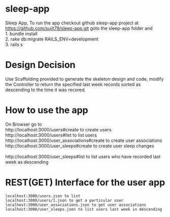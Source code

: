 # sleep-app
Sleep App, To run the app checkout github sleep-app project at https://github.com/sujit79/sleep-app.git
goto the sleep-app folder and <br />
	1. bundle install <br />
	2. rake db:migrate RAILS_ENV=development <br />
	3. rails s <br />
	
# Design Decision
Use Scaffolding provided to generate the skeleton design and code, modify the Controller to return the
specified last week records sorted as descending to the time it was recored.

# How to use the app
On Browser go to <br />
	http://localhost:3000/users#create to create users <br />
	http://localhost:3000/users#list to list users <br />
	http://localhost:3000/user_associations#create to create user associations <br />
	http://localhost:3000/user_sleeps#create to create user sleep changes <br />	
	http://localhost:3000/user_sleeps#list to list users who have recorded last week as descending <br />	

# REST(GET) Interface for the user app <br />

	localhost:3000/users.json to list
	localhost:3000/users/1.json to get a particular user
	localhost:3000/user_associations.json to get user associations
	localhost:3000/user_sleeps.json to list users last week in descending


